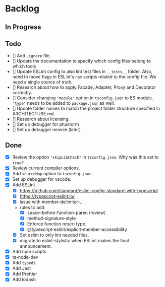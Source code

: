 # Backlog

## In Progress

## Todo

- [] Add `.ignore` file.
- [] Update the documentation to specify which config files belong to which tools
- [] Update ESLint config to also lint test files in `__tests__` folder.
  Also, need to move flags in ESLint's `npm` scripts related to the config file.
  We need a single source of truth.
- [] Research about how to apply Facade, Adapter, Proxy and Decorator correctly.
- [] Consider changing `"module"` option in `tsconfig.json` to ES module.
  `"type"` needs to be added to `package.json` as well.
- [] Update folder names to match the project folder structure specified in ARCHITECTURE.md.
- [] Research about licensing.
- [] Set up debugger for phpstorm
- [] Set up debugger neovim (later)

## Done

- [x] Review the option `"skipLibCheck"` in `tsconfig.json`.
  Why was this set to `true`?
- [x] Review current compiler options.
- [x] Add `sourceMap` option to `tsconfig.json`.
- [x] Set up debugger for vscode.
- [x] Add ESLint
  - [x] https://github.com/standard/eslint-config-standard-with-typescript
  - [x] https://typescript-eslint.io/
  - [x] issue with member-delimiter-...
  - rules to add:
    - [x] space-before-function-paren (review)
    - [x] method-signature-style
    - [x] Enforce function return type.
    - [x] @typescript-eslint/explicit-member-accessibility
  - [x] Set eslint to only lint needed files.
  - [x] migrate to eslint-stylistic when ESLint makes the final announcement.
- [x] Add npm scripts.
- [x] ts-node-dev
- [x] Add `typedi`.
- [x] Add Jest
- [x] Add Prettier
- [x] Add lodash
